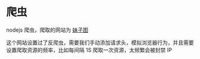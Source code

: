 # 爬虫

nodejs 爬虫，爬取的网站为 [妹子图](https://www.mzitu.com)  

这个网站设置过了反爬虫，需要我们手动添加请求头，模拟浏览器行为，并且需要设置爬取资源的频率，比如每间隔 1S 爬取一次资源，太频繁会被封禁 IP  